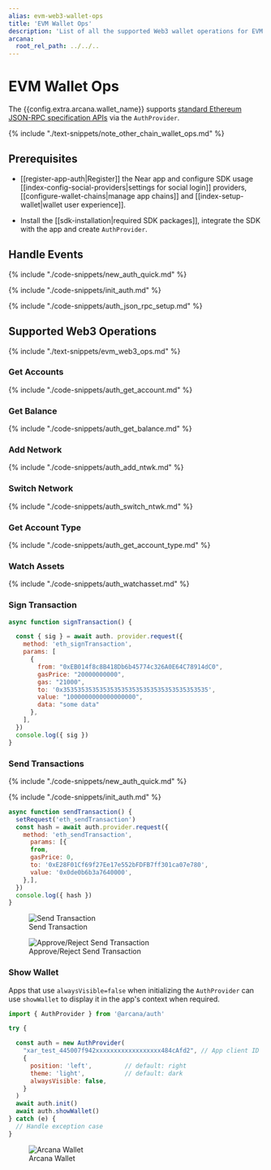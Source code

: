 ```yaml
---
alias: evm-web3-wallet-ops
title: 'EVM Wallet Ops'
description: 'List of all the supported Web3 wallet operations for EVM chains by the Arcana wallet.'
arcana:
  root_rel_path: ../../..
---
```


# EVM Wallet Ops

The {{config.extra.arcana.wallet_name}} supports [standard Ethereum JSON-RPC specification APIs](https://ethereum.org/en/developers/docs/apis/json-rpc/) via the `AuthProvider`.

{% include "./text-snippets/note_other_chain_wallet_ops.md" %}

## Prerequisites

* [[register-app-auth|Register]] the Near app and configure SDK usage [[index-config-social-providers|settings for social login]] providers, [[configure-wallet-chains|manage app chains]] and [[index-setup-wallet|wallet user experience]].

* Install the [[sdk-installation|required SDK packages]], integrate the SDK with the app and create `AuthProvider`. 

## Handle Events

{% include "./code-snippets/new_auth_quick.md" %}

{% include "./code-snippets/init_auth.md" %}

{% include "./code-snippets/auth_json_rpc_setup.md" %}

## Supported Web3 Operations

{% include "./text-snippets/evm_web3_ops.md" %}

### Get Accounts

{% include "./code-snippets/auth_get_account.md" %}

### Get Balance

{% include "./code-snippets/auth_get_balance.md" %}

### Add Network

{% include "./code-snippets/auth_add_ntwk.md" %}

### Switch Network

{% include "./code-snippets/auth_switch_ntwk.md" %}

### Get Account Type

{% include "./code-snippets/auth_get_account_type.md" %}

### Watch Assets

{% include "./code-snippets/auth_watchasset.md" %}

### Sign Transaction

```js
async function signTransaction() {

  const { sig } = await auth. provider.request({
    method: 'eth_signTransaction',
    params: [
      {
        from: "0xEB014f8c8B418Db6b45774c326A0E64C78914dC0",
        gasPrice: "20000000000",
        gas: "21000",
        to: '0x3535353535353535353535353535353535353535',
        value: "1000000000000000000",
        data: "some data"
      },
    ],
  })
  console.log({ sig })
}
```

### Send Transactions

{% include "./code-snippets/new_auth_quick.md" %}

{% include "./code-snippets/init_auth.md" %}

```js
async function sendTransaction() {
  setRequest('eth_sendTransaction')
  const hash = await auth.provider.request({
    method: 'eth_sendTransaction',
      params: [{
      from,
      gasPrice: 0,
      to: '0xE28F01Cf69f27Ee17e552bFDFB7ff301ca07e780',
      value: '0x0de0b6b3a7640000',
    },],
  })
  console.log({ hash })
}
```

<figure markdown="span">
  <img src="{{config.extra.arcana.img_dir}}/an_wallet_send_tx.{{config.extra.arcana.img_png}}" alt="Send Transaction" class="an-screenshots-noeffects width_35pc"/>
  <figcaption>Send Transaction</figcaption>
</figure> 

<figure markdown="span">
  <img src="{{config.extra.arcana.img_dir}}/an_wallet_send.{{config.extra.arcana.img_png}}" alt="Approve/Reject Send Transaction" class="an-screenshots-noeffects width_35pc"/>
  <figcaption>Approve/Reject Send Transaction</figcaption>
</figure>

### Show Wallet

Apps that use `alwaysVisible=false` when initializing the `AuthProvider` can use `showWallet` to display it in the app's context when required.

```js
import { AuthProvider } from '@arcana/auth'

try {

  const auth = new AuthProvider(
    "xar_test_445007f942xxxxxxxxxxxxxxxxxx484cAfd2", // App client ID
    { 
      position: 'left',         // default: right
      theme: 'light',           // default: dark
      alwaysVisible: false, 
    } 
  )
  await auth.init()
  await auth.showWallet()
} catch (e) {
  // Handle exception case
}
```

<figure markdown="span">
  <img src="{{config.extra.arcana.img_dir}}/an_wallet_home.{{config.extra.arcana.img_png}}" alt="Arcana Wallet" class="an-screenshots-noeffects width_35pc"/>
  <figcaption>Arcana Wallet</figcaption>
</figure>
